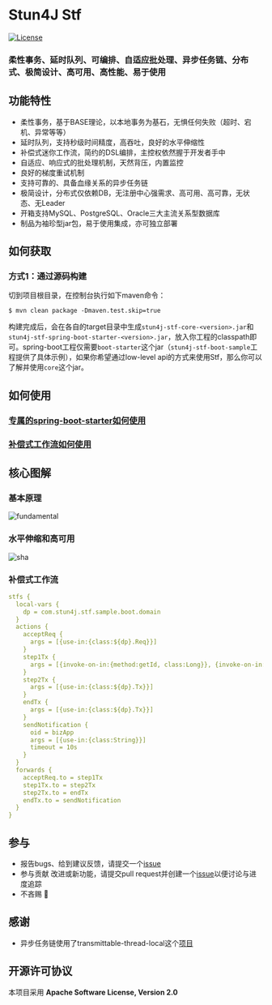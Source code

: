 # Stun4J Stf
[![License](https://img.shields.io/badge/License-Apache%202.0-blue.svg)](https://opensource.org/licenses/Apache-2.0)

### 柔性事务、延时队列、可编排、自适应批处理、异步任务链、分布式、极简设计、高可用、高性能、易于使用

## 功能特性
* 柔性事务，基于BASE理论，以本地事务为基石，无惧任何失败（超时、宕机、异常等等）
* 延时队列，支持秒级时间精度，高吞吐，良好的水平伸缩性
* 补偿式迷你工作流，简约的DSL编排，主控权依然握于开发者手中
* 自适应、响应式的批处理机制，天然背压，内置监控
* 良好的梯度重试机制
* 支持可靠的、具备血缘关系的异步任务链
* 极简设计，分布式仅依赖DB，无注册中心强需求、高可用、高可靠，无状态、无Leader
* 开箱支持MySQL、PostgreSQL、Oracle三大主流关系型数据库
* 制品为袖珍型jar包，易于使用集成，亦可独立部署

## 如何获取
### 方式1：通过源码构建
切到项目根目录，在控制台执行如下maven命令：
```shell
$ mvn clean package -Dmaven.test.skip=true
```
构建完成后，会在各自的target目录中生成`stun4j-stf-core-<version>.jar`和`stun4j-stf-spring-boot-starter-<version>.jar`，放入你工程的classpath即可。spring-boot工程仅需要`boot-starter`这个jar（`stun4j-stf-boot-sample`工程提供了具体示例），如果你希望通过low-level api的方式来使用Stf，那么你可以了解并使用`core`这个jar。

## 如何使用
### [专属的**spring-boot-starter**如何使用](stun4j-stf-spring-boot-starter/README.md)
### [**补偿式工作流**如何使用](https://github.com/stun4j/stun4j-stf/blob/main/stun4j-stf-core/README.md)

## 核心图解
### 基本原理
![fundamental](https://user-images.githubusercontent.com/24976735/170415176-cb1b92c6-a4e9-414d-9ac0-96e0a73d65b6.png)
### 水平伸缩和高可用
![sha](https://user-images.githubusercontent.com/24976735/170385763-0118e324-4f6d-47da-968d-29fbea7f79fa.png)
### 补偿式工作流
```yml
stfs {
  local-vars {
    dp = com.stun4j.stf.sample.boot.domain
  }
  actions {
    acceptReq {
      args = [{use-in:{class:${dp}.Req}}]
    }
    step1Tx {
      args = [{invoke-on-in:{method:getId, class:Long}}, {invoke-on-in:{method:getReqId, class:String}}]
    }
    step2Tx {
      args = [{use-in:{class:${dp}.Tx}}]
    }
    endTx {
      args = [{use-in:{class:${dp}.Tx}}]
    }
    sendNotification {
      oid = bizApp
      args = [{use-in:{class:String}}]
      timeout = 10s
    }
  }
  forwards {
    acceptReq.to = step1Tx
    step1Tx.to = step2Tx
    step2Tx.to = endTx
    endTx.to = sendNotification
  }
}
```

## 参与
* 报告bugs、给到建议反馈，请提交一个[issue](https://github.com/stun4j/stun4j-stf/issues/new)
* 参与贡献 改进或新功能，请提交pull request并创建一个[issue](https://github.com/stun4j/stun4j-stf/issues/new)以便讨论与进度追踪
* 不吝赐 :star2:

## 感谢
*  异步任务链使用了transmittable-thread-local这个[项目](https://github.com/alibaba/transmittable-thread-local)

## 开源许可协议
本项目采用 **Apache Software License, Version 2.0**
